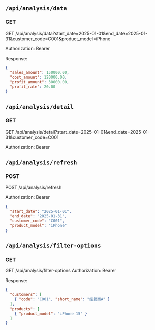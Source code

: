 ## `/api/analysis/data`
### GET
GET /api/analysis/data?start_date=2025-01-01&end_date=2025-01-31&customer_code=C001&product_model=iPhone

Authorization: Bearer <token>

Response:
```json
{
  "sales_amount": 150000.00,
  "cost_amount": 120000.00,
  "profit_amount": 30000.00,
  "profit_rate": 20.00
}
```

## `/api/analysis/detail`
### GET

GET /api/analysis/detail?start_date=2025-01-01&end_date=2025-01-31&customer_code=C001

Authorization: Bearer <token>

## `/api/analysis/refresh`
### POST

POST /api/analysis/refresh

Authorization: Bearer <token>
```json
{
  "start_date": "2025-01-01",
  "end_date": "2025-01-31",
  "customer_code": "C001",
  "product_model": "iPhone"
}
```

## `/api/analysis/filter-options`
### GET

GET /api/analysis/filter-options
Authorization: Bearer <token>

Response:
```json
{
  "customers": [
    { "code": "C001", "short_name": "经销商A" }
  ],
  "products": [
    { "product_model": "iPhone 15" }
  ]
}
```